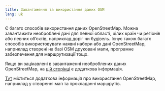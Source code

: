 ```yaml
---
title: Завантаження та використання даних OSM
lang: uk
---
```


Є багато способів використання даних OpenStreetMap. Можна завантажити необроблені дані для певної області, цілих країн чи регіонів або певних об’єктів, наприклад доріг чи будівель. Існує також багато способів використовувати наявні набори або дані OpenStreetMap, наприклад створені на базі OSM друковані мапи, програмне забезпечення для маршрутизації тощо.

Якщо ви зацікавлені в завантаженні необроблених даних OpenStreetMap, на [цій сторінці](https://wiki.openstreetmap.org/wiki/Downloading_data) є додаткова інформація.

[Тут](https://wiki.openstreetmap.org/wiki/Use_OpenStreetMap) міститься додаткова інформація про використання OpenStreetMap, наприклад у створенні мап та прокладанні маршрутів.
